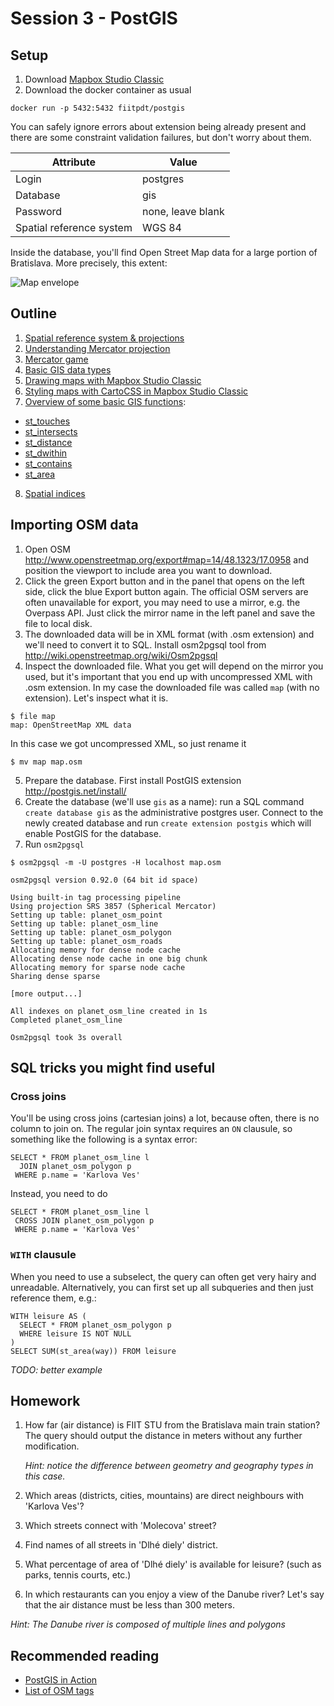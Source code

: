 # Session 3 - PostGIS

## Setup

1. Download [Mapbox Studio Classic](https://www.mapbox.com/mapbox-studio-classic)
2. Download the docker container as usual

````
docker run -p 5432:5432 fiitpdt/postgis
````

You can safely ignore errors about extension being already present and there are some
constraint validation failures, but don't worry about them.

| Attribute| Value                  |
|----------|------------------------|
| Login    | postgres               |
| Database | gis                    |
| Password | none, leave blank      |
| Spatial reference system | WGS 84 |

Inside the database, you'll find Open Street Map data for a large portion of
Bratislava. More precisely, this extent:

![Map envelope](map_large.png)

## Outline

1. [Spatial reference system & projections](http://help.arcgis.com/en/sdk/10.0/arcobjects_net/conceptualhelp/index.html#//0001000002mq000000)
2. [Understanding Mercator projection](http://www.wired.com/2013/07/projection-mercator/)
3. [Mercator game](http://hive.sewanee.edu/ldale/maps/10/06-LOCAL.html)
4. [Basic GIS data types](https://en.wikipedia.org/wiki/Well-known_text#Geometric_objects)
5. [Drawing maps with Mapbox Studio Classic](https://www.mapbox.com/guides/getting-started-studio/)
6. [Styling maps with CartoCSS in Mapbox Studio Classic](https://github.com/mapbox/osm-bright)
7. [Overview of some basic GIS functions](http://postgis.net/docs/manual-2.2/using_postgis_dbmanagement.html#qa_total_length_roads):
  - [st_touches](http://postgis.net/docs/ST_Touches.html)
  - [st_intersects](http://postgis.org/docs/ST_Intersects.html)
  - [st_distance](http://www.postgis.org/docs/ST_Distance.html)
  - [st_dwithin](http://postgis.net/docs/ST_DWithin.html)
  - [st_contains](http://postgis.net/docs/manual-1.4/ST_Contains.html)
  - [st_area](http://postgis.org/docs/ST_Area.html)
8. [Spatial indices](http://revenant.ca/www/postgis/workshop/indexing.html)

## Importing OSM data

1. Open OSM http://www.openstreetmap.org/export#map=14/48.1323/17.0958 and position the viewport to include area you want to download.
2. Click the green Export button and in the panel that opens on the left side, click the blue Export button again. The official OSM servers are often unavailable for export, you may need to use a mirror, e.g. the Overpass API. Just click the mirror name in the left panel and save the file to local disk.
3. The downloaded data will be in XML format (with .osm extension) and we'll need to convert it to SQL. Install osm2pgsql tool from http://wiki.openstreetmap.org/wiki/Osm2pgsql
4. Inspect the downloaded file. What you get will depend on the mirror you used, but it's important that you end up with uncompressed XML with .osm extension. In my case the downloaded file was called `map` (with no extension). Let's inspect what it is.
```
$ file map                       
map: OpenStreetMap XML data 
```
In this case we got uncompressed XML, so just rename it
````
$ mv map map.osm 
````
5. Prepare the database. First install PostGIS extension http://postgis.net/install/
6. Create the database (we'll use `gis` as a name): run a SQL command `create database gis` as the administrative postgres user. Connect to the newly created database and run `create extension postgis` which will enable PostGIS for the database.
7. Run `osm2pgsql`
````
$ osm2pgsql -m -U postgres -H localhost map.osm

osm2pgsql version 0.92.0 (64 bit id space)             
                                                                   
Using built-in tag processing pipeline       
Using projection SRS 3857 (Spherical Mercator)            
Setting up table: planet_osm_point
Setting up table: planet_osm_line
Setting up table: planet_osm_polygon
Setting up table: planet_osm_roads
Allocating memory for dense node cache
Allocating dense node cache in one big chunk
Allocating memory for sparse node cache
Sharing dense sparse

[more output...]

All indexes on planet_osm_line created in 1s
Completed planet_osm_line

Osm2pgsql took 3s overall

````

## SQL tricks you might find useful

### Cross joins

You'll be using cross joins (cartesian joins) a lot, because often, there is
no column to join on. The regular join syntax requires an `ON` clausule, so
something like the following is a syntax error:
````
SELECT * FROM planet_osm_line l
  JOIN planet_osm_polygon p 
 WHERE p.name = 'Karlova Ves'
````
Instead, you need to do
````
SELECT * FROM planet_osm_line l 
 CROSS JOIN planet_osm_polygon p
 WHERE p.name = 'Karlova Ves'
````

### `WITH` clausule

When you need to use a subselect, the query can often get very hairy and
unreadable. Alternatively, you can first set up all subqueries and then just
reference them, e.g.:

````
WITH leisure AS (
  SELECT * FROM planet_osm_polygon p
  WHERE leisure IS NOT NULL
)
SELECT SUM(st_area(way)) FROM leisure
````

*TODO: better example*

## Homework

1. How far (air distance) is FIIT STU from the Bratislava main train station?
   The query should output the distance in meters without any further
   modification.

   *Hint: notice the difference between geometry and geography types in this
   case.*

2. Which areas (districts, cities, mountains) are direct neighbours with
   'Karlova Ves'?

3. Which streets connect with 'Molecova' street?

4. Find names of all streets in 'Dlhé diely' district.

5. What percentage of area of 'Dlhé diely' is available for leisure? (such as
   parks, tennis courts, etc.)

6. In which restaurants can you enjoy a view of the Danube river? Let's say
   that the air distance must be less than 300 meters.

  *Hint: The Danube river is composed of multiple lines and polygons*

## Recommended reading

- [PostGIS in Action](https://www.manning.com/books/postgis-in-action-second-edition)
- [List of OSM tags](http://wiki.openstreetmap.org/wiki/Category:En_tag_descriptions)
